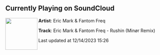 ## Currently Playing on SoundCloud

[<img align="left" width="100" src="https://i1.sndcdn.com/artworks-uYBuPMXD4w0oE9RR-dxOWJw-t500x500.jpg">](https://soundcloud.com/fantom_freq/eric-mark-fantom-freq-rushin-minor-remix)

**Artist**: Eric Mark & Fantom Freq 

**Track**: Eric Mark & Fantom Freq - Rushin (Minør Remix)

Last updated at 12/14/2023 15:26
